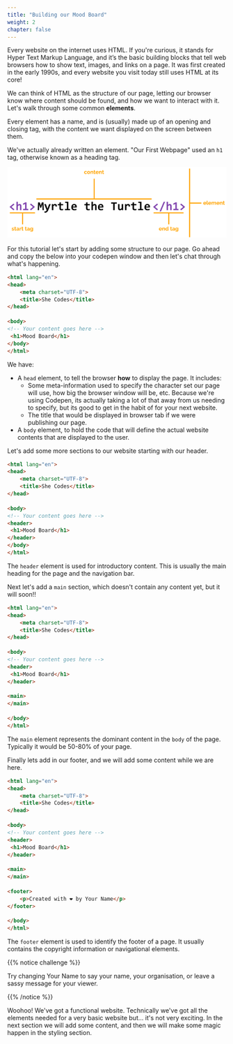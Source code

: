 ```yaml
---
title: "Building our Mood Board"
weight: 2
chapter: false
---
```

Every website on the internet uses HTML. If you're curious, it stands for Hyper Text Markup Language, and it’s the basic building blocks that tell web browsers how to show text, images, and links on a page. It was first created in the early 1990s, and every website you visit today still uses HTML at its core!

We can think of HTML as the structure of our page, letting our browser know where content should be found, and how we want to interact with it. Let's walk through some common **elements**.

Every element has a name, and is (usually) made up of an opening and closing tag, with the content we want displayed on the screen between them.

We've actually already written an element.
"Our First Webpage" used an `h1` tag, otherwise known as a heading tag.

![Annotated HTML Element showing opening and closing tags and content..](../images/element.png)

For this tutorial let's start by adding some structure to our page. Go ahead and copy the below into your codepen window and then let's chat through what's happening.


```html
<html lang="en">
<head>
    <meta charset="UTF-8">
    <title>She Codes</title>
</head>

<body>
<!-- Your content goes here -->
 <h1>Mood Board</h1>
</body>
</html>
```
We have:
- A `head` element, to tell the browser **how** to display the page. It includes:
  - Some meta-information used to specify the character set our page will use, how big the browser window will be, etc. Because we're using Codepen, its actually taking a lot of that away from us needing to specify, but its good to get in the habit of for your next website.
  - The title that would be displayed in browser tab if we were publishing our page.
- A `body` element, to hold the code that will define the actual website contents that are displayed to the user.

Let's add some more sections to our website starting with our header.

```html
<html lang="en">
<head>
    <meta charset="UTF-8">
    <title>She Codes</title>
</head>

<body>
<!-- Your content goes here -->
<header>
 <h1>Mood Board</h1>
</header>
</body>
</html>
```

The `header` element is used for introductory content.
This is usually the main heading for the page and the navigation bar.

Next let's add a `main` section, which doesn't contain any content yet, but it will soon!!

```html
<html lang="en">
<head>
    <meta charset="UTF-8">
    <title>She Codes</title>
</head>

<body>
<!-- Your content goes here -->
<header>
 <h1>Mood Board</h1>
</header>

<main>
</main>

</body>
</html>
```
The `main` element represents the dominant content in the `body` of the page. Typically it would be 50-80% of your page.

Finally lets add in our footer, and we will add some content while we are here. 

```html
<html lang="en">
<head>
    <meta charset="UTF-8">
    <title>She Codes</title>
</head>

<body>
<!-- Your content goes here -->
<header>
 <h1>Mood Board</h1>
</header>

<main>
</main>

<footer>
    <p>Created with ❤️ by Your Name</p>
</footer>

</body>
</html>
```
The `footer` element is used to identify the footer of a page.
It usually contains the copyright information or navigational elements.

{{% notice challenge %}}

Try changing Your Name to say your name, your organisation, or leave a sassy message for your viewer. 

{{% /notice %}}

Woohoo! We've got a functional website. Technically we've got all the elements needed for a very basic website but... it's not very exciting. In the next section we will add some content, and then we will make some magic happen in the styling section.








